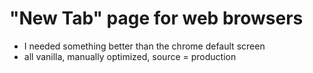 # "New Tab" page for web browsers
- I needed something better than the chrome default screen
- all vanilla, manually optimized, source = production
